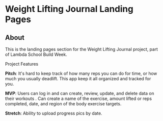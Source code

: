 # Weight Lifting Journal Landing Pages

## About

This is the landing pages section for the Weight Lifting Journal project, part of Lambda School Build Week.

Project Features

**Pitch**: It's hard to keep track of how many reps you can do for time, or how much you usually deadlift. This app keep it all organized and tracked for you.

**MVP**: Users can log in and can create, review, update, and delete data on their workouts . Can create a name of the exercise, amount lifted or reps completed, date, and region of the body exercise targets.

**Stretch**: Ability to upload progress pics by date.
